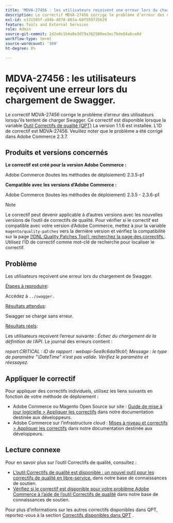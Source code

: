 ```yaml
---
title: 'MDVA-27456 : les utilisateurs reçoivent une erreur lors du chargement de Swagger'
description: Le correctif MDVA-27456 corrige le problème d’erreur des utilisateurs lorsqu’ils tentent de charger Swagger. Ce correctif est disponible lorsque l’[outil de correctifs de qualité (QPT)](https://devdocs.magento.com/guides/v2.4/comp-mgr/patching.html#mqp) 1.1.6 est installé. L’ID de correctif est MDVA-27456. Veuillez noter que le problème a été corrigé dans Adobe Commerce 2.3.7.
exl-id: e331595f-a94b-4070-803a-60f559735b29
feature: Tools and External Services
role: Admin
source-git-commit: 1d2e0c1b4a8e3d79a362500ee3ec7bde84a6ce0d
workflow-type: tm+mt
source-wordcount: '369'
ht-degree: 0%

---
```


# MDVA-27456 : les utilisateurs reçoivent une erreur lors du chargement de Swagger.

Le correctif MDVA-27456 corrige le problème d’erreur des utilisateurs lorsqu’ils tentent de charger Swagger. Ce correctif est disponible lorsque la variable [Outil Correctifs de qualité (QPT)](https://devdocs.magento.com/guides/v2.4/comp-mgr/patching.html#mqp) La version 1.1.6 est installée. L’ID de correctif est MDVA-27456. Veuillez noter que le problème a été corrigé dans Adobe Commerce 2.3.7.

## Produits et versions concernés

**Le correctif est créé pour la version Adobe Commerce :**

Adobe Commerce (toutes les méthodes de déploiement) 2.3.5-p1

**Compatible avec les versions d’Adobe Commerce :**

Adobe Commerce (toutes les méthodes de déploiement) 2.3.5 - 2.3.6-p1

>[!NOTE]
>
>Le correctif peut devenir applicable à d’autres versions avec les nouvelles versions de l’outil de correctifs de qualité. Pour vérifier si le correctif est compatible avec votre version d’Adobe Commerce, mettez à jour la variable `magento/quality-patches` vers la dernière version et vérifiez la compatibilité sur la page [[!DNL Quality Patches Tool]: recherchez la page des correctifs.](https://devdocs.magento.com/quality-patches/tool.html#patch-grid). Utilisez l’ID de correctif comme mot-clé de recherche pour localiser le correctif.

## Problème

Les utilisateurs reçoivent une erreur lors du chargement de Swagger.

<u>Étapes à reproduire</u>:

Accédez à `../swagger.`

<u>Résultats attendus</u>:

Swagger se charge sans erreur.

<u>Résultats réels</u>:

Les utilisateurs reçoivent l’erreur suivante : *Échec du chargement de la définition de l’API*. Le journal des erreurs contient :

*report.CRITICAL : ID de rapport : webapi-5ea9c6da19cb1; Message : le type de paramètre &quot;\DateTime&quot; n’est pas valide. Vérifiez le paramètre et réessayez.*

## Appliquer le correctif

Pour appliquer des correctifs individuels, utilisez les liens suivants en fonction de votre méthode de déploiement :

* Adobe Commerce ou Magento Open Source sur site : [Guide de mise à jour logicielle > Appliquer les correctifs](https://devdocs.magento.com/guides/v2.4/comp-mgr/patching/mqp.html) dans notre documentation destinée aux développeurs.
* Adobe Commerce sur l’infrastructure cloud : [Mises à niveau et correctifs > Appliquer les correctifs](https://devdocs.magento.com/cloud/project/project-patch.html) dans notre documentation destinée aux développeurs.

## Lecture connexe

Pour en savoir plus sur l’outil Correctifs de qualité, consultez :

* [L’outil Correctifs de qualité est disponible : un nouvel outil pour les correctifs de qualité en libre-service.](/help/announcements/adobe-commerce-announcements/magento-quality-patches-released-new-tool-to-self-serve-quality-patches.md) dans notre base de connaissances de soutien.
* [Vérifiez si le correctif est disponible pour votre problème Adobe Commerce à l’aide de l’outil Correctifs de qualité](/help/support-tools/patches-available-in-qpt-tool/check-patch-for-magento-issue-with-magento-quality-patches.md) dans notre base de connaissances de soutien.

Pour plus d’informations sur les autres correctifs disponibles dans QPT, reportez-vous à la section [Correctifs disponibles dans QPT](https://support.magento.com/hc/en-us/sections/360010506631-Patches-available-in-QPT-tool-) .
